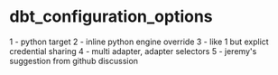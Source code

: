# dbt_configuration_options

1 - python target
2 - inline python engine override
3 - like 1 but explict credential sharing
4 - multi adapter, adapter selectors
5 - jeremy's suggestion from github discussion
